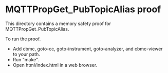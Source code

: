 MQTTPropGet_PubTopicAlias proof
==============

This directory contains a memory safety proof for MQTTPropGet_PubTopicAlias.

To run the proof.
* Add cbmc, goto-cc, goto-instrument, goto-analyzer, and cbmc-viewer
  to your path.
* Run "make".
* Open html/index.html in a web browser.
